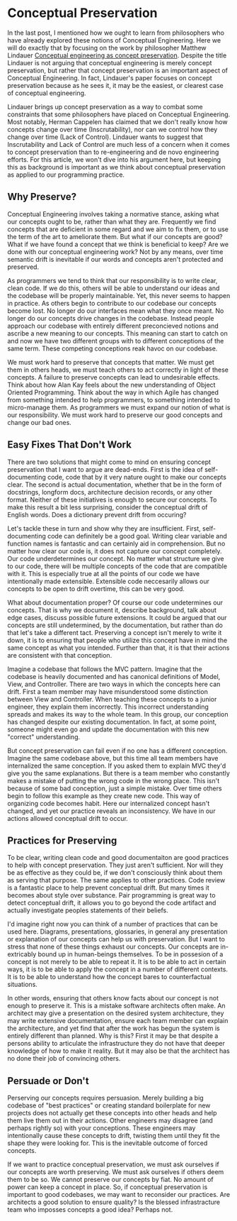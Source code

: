 # Conceptual Preservation

In the last post, I mentioned how we ought to learn from philosophers who have already explored these notions of Conceptual Engineering. Here we will do exactly that by focusing on the work by philosopher Matthew Lindauer [Conceptual engineering as concept preservation](https://onlinelibrary.wiley.com/doi/abs/10.1111/rati.12280). Despite the title Lindauer is not arguing that conceptual engineering is merely concept preservation, but rather that concept preservation is an important aspect of Conceptual Engineering. In fact, Lindauer's paper focuses on concept preservation because as he sees it, it may be the easiest, or clearest case of conceptual engineering. 

Lindauer brings up concept preservation as a way to combat some constraints that some philosophers have placed on Conceptual Engineering. Most notably, Herman Cappelen has claimed that we don't really know how concepts change over time (Inscrutability), nor can we control how they change over time (Lack of Control). Lindauer wants to suggest that Inscrutability and Lack of Control are much less of a concern when it comes to concept preservation than to re-engineering and de novo engineering efforts. For this article, we won't dive into his argument here, but keeping this as background is important as we think about conceptual preservation as applied to our programming practice.

## Why Preserve?

Conceptual Engineering involves taking a normative stance, asking what our concepts ought to be, rather than what they are. Frequently we find concepts that are deficient in some regard and we aim to fix them, or to use the term of the art to ameliorate them. But what if our concepts are good? What if we have found a concept that we think is beneficial to keep? Are we done with our conceptual engineering work? Not by any means, over time semantic drift is inevitable if our words and concepts aren't protected and preserved.

As programmers we tend to think that our responsibility is to write clear, clean code. If we do this, others will be able to understand our ideas and the codebase will be properly maintainable. Yet, this never seems to happen in practice. As others begin to contribute to our codebase our concepts become lost. No longer do our interfaces mean what they once meant. No longer do our concepts drive changes in the codebase. Instead people approach our codebase with entirely different preconcieved notions and ascribe a new meaning to our concepts. This meaning can start to catch on and now we have two different groups with to different conceptions of the same term. These competing conceptions reak havoc on our codebase.

We must work hard to preserve that concepts that matter. We must get them in others heads, we must teach others to act correctly in light of these concepts. A failure to preserve concepts can lead to undesirable effects. Think about how Alan Kay feels about the new understanding of Object Oriented Programming. Think about the way in which Agile has changed from something intended to help programmers, to something intended to micro-manage them. As programmers we must expand our notion of what is our responsibility. We must work hard to preserve our good concepts and change our bad ones.

## Easy Fixes That Don't Work

There are two solutions that might come to mind on ensuring concept preservation that I want to argue are dead-ends. First is the idea of self-documenting code, code that by it very nature ought to make our concepts clear. The second is actual documentation, whether that be in the form of docstrings, longform docs, architecture decision records, or any other format. Neither of these initiatives is enough to secure our concepts. To make this result a bit less surprising, consider the conceptual drift of English words. Does a dictionary prevent drift from occuring?

Let's tackle these in turn and show why they are insufficient. First, self-documenting code can definitely be a good goal. Writing clear variable and function names is fantastic and can certainly aid in comprehension. But no matter how clear our code is, it does not capture our concept completely. Our code underdetermines our concept. No matter what structure we give to our code, there will be multiple concepts of the code that are compatible with it. This is especially true at all the points of our code we have intentionally made extensible. Extensible code neccesarily allows our concepts to be open to drift overtime, this can be very good.

What about documentation proper? Of course our code undetermines our concepts. That is why we document it, describe background, talk about edge cases, discuss possible future extensions. It could be argued that our concepts are still undetermined,  by the documentation, but rather than do that let's take a different tact. Preserving a concept isn't merely to write it down, it is to ensuring that people who utilize this concept have in mind the same concept as what you intended. Further than that, it is that their actions are consistent with that conception. 

Imagine a codebase that follows the MVC pattern. Imagine that the codebase is heavily documented and has canonical definitions of Model, View, and Controller. There are two ways in which the concepts here can drift. First a team member may have misunderstood some distinction between View and Controller. When teaching these concepts to a junior engineer, they explain them incorrectly. This incorrect understanding spreads and makes its way to the whole team. In this group, our conception has changed despite our existing documentation. In fact, at some point, someone might even go and update the documentation with this new "correct" understanding. 

But concept preservation can fail even if no one has a different conception. Imagine the same codebase above, but this time all team members have internalized the same conception. If you asked them to explain MVC they'd give you the same explanations. But there is a team member who constantly makes a mistake of putting the wrong code in the wrong place. This isn't because of some bad conception, just a simple mistake. Over time others begin to follow this example as they create new code. This way of organizing code becomes habit. Here our internalized concept hasn't changed, and yet our practice reveals an inconsistency. We have in our actions allowed conceptual drift to occur.

## Practices for Preserving

To be clear, writing clean code and good documentaiton are good practices to help with concept preservation. They just aren't sufficient. Nor will they be as effective as they could be, if we don't consciously think about them as serving that purpose. The same applies to other practices. Code review is a fantastic place to help prevent conceptual drift. But many times it becomes about style over substance. Pair programming is great way to detect conceptual drift, it allows you to go beyond the code artifact and actually investigate peoples statements of their beliefs.

I'd imagine right now you can think of a number of practices that can be used here. Diagrams, presentations, glossaries, in general any presentation or explanation of our concepts can help us with preservation. But I want to stress that none of these things exhaust our concepts. Our concepts are in-extricably bound up in human-beings themselves. To be in possesion of a concept is not merely to be able to repeat it. It is to be able to act in certain ways, it is to be able to apply the concept in a number of different contexts. It is to be able to understand how the concept bares to counterfactual situations.

In other words, ensuring that others know facts about our concept is not enough to preserve it. This is a mistake software architects often make. An architect may give a presentation on the desired system architecture, they may write extensive documentation, ensure each team member can explain the architecture, and yet find that after the work has begun the system is entirely different than planned. Why is this? First it may be that despite a persons ability to articulate the infrastructure they do not have that deeper knowledge of how to make it reality. But it may also be that the architect has no done their job of convincing others.

## Persuade or Don't

Perserving our concepts requires persuasion. Merely building a big codebase of "best practices" or creating standard boilerplate for new projects does not actually get these concepts into other heads and help them live them out in their actions. Other engineers may disagree (and perhaps rightly so) with your conceptions. These engineers may intentionally cause these concepts to drift, twisting them until they fit the shape they were looking for. This is the inevitable outcome of forced concepts.

If we want to practice conceptual preservation, we must ask ourselves if our concepts are worth preserving. We must ask ourselves if others deem them to be so. We cannot preserve our concepts by fiat. No amount of power can keep a concept in place. So, if conceptual preservation is important to good codebases, we may want to reconsider our practices. Are architects a good solution to ensure quality? Is the blessed infrastracture team who imposses concepts a good idea? Perhaps not.

